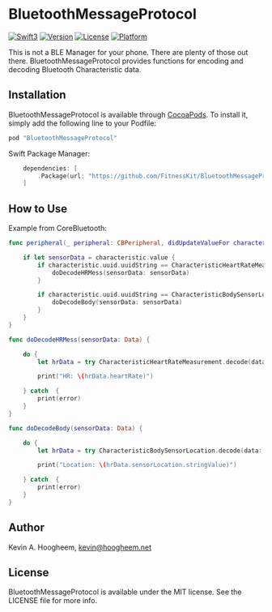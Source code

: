 # BluetoothMessageProtocol

[![Swift3](https://img.shields.io/badge/swift3-compatible-4BC51D.svg?style=flat)](https://developer.apple.com/swift)
[![Version](https://img.shields.io/cocoapods/v/BluetoothMessageProtocol.svg?style=flat)](http://cocoapods.org/pods/BluetoothMessageProtocol)
[![License](https://img.shields.io/cocoapods/l/BluetoothMessageProtocol.svg?style=flat)](http://cocoapods.org/pods/BluetoothMessageProtocol)
[![Platform](https://img.shields.io/cocoapods/p/BluetoothMessageProtocol.svg?style=flat)](http://cocoapods.org/pods/BluetoothMessageProtocol)


This is not a BLE Manager for your phone.  There are plenty of those out there.  BluetoothMessageProtocol provides functions for encoding and decoding Bluetooth Characteristic data.


## Installation

BluetoothMessageProtocol is available through [CocoaPods](http://cocoapods.org). To install it, simply add the following line to your Podfile:

```ruby
pod "BluetoothMessageProtocol"
```

Swift Package Manager:
```swift
    dependencies: [
        .Package(url: "https://github.com/FitnessKit/BluetoothMessageProtocol", majorVersion: 0)
    ]
```
## How to Use

Example from CoreBluetooth:

```swift
func peripheral(_ peripheral: CBPeripheral, didUpdateValueFor characteristic: CBCharacteristic, error: Error?) {

    if let sensorData = characteristic.value {
        if characteristic.uuid.uuidString == CharacteristicHeartRateMeasurement.uuidString {
            doDecodeHRMess(sensorData: sensorData)
        }

        if characteristic.uuid.uuidString == CharacteristicBodySensorLocation.uuidString {
            doDecodeBody(sensorData: sensorData)
        }
    }
}

func doDecodeHRMess(sensorData: Data) {

    do {
        let hrData = try CharacteristicHeartRateMeasurement.decode(data: sensorData)

        print("HR: \(hrData.heartRate)")

    } catch  {
        print(error)
    }
}

func doDecodeBody(sensorData: Data) {

    do {
        let hrData = try CharacteristicBodySensorLocation.decode(data: sensorData)

        print("Location: \(hrData.sensorLocation.stringValue)")

    } catch  {
        print(error)
    }
}
```

## Author

Kevin A. Hoogheem, kevin@hoogheem.net

## License

BluetoothMessageProtocol is available under the MIT license. See the LICENSE file for more info.
